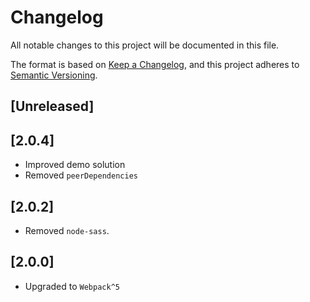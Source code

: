 # Changelog
All notable changes to this project will be documented in this file.

The format is based on [Keep a Changelog](https://keepachangelog.com/en/1.0.0/),
and this project adheres to [Semantic Versioning](https://semver.org/spec/v2.0.0.html).

## \[Unreleased\]

## \[2.0.4\]

- Improved demo solution
- Removed `peerDependencies`

## \[2.0.2\]

- Removed `node-sass`.

## \[2.0.0\]

- Upgraded to `Webpack^5`

